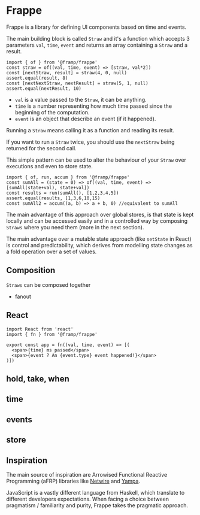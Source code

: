 # Frappe

Frappe is a library for defining UI components based on time and events.

The main building block is called `Straw` and it's a function which accepts 3 parameters `val`, `time`, `event` and returns an array containing a `Straw` and a result.

```
import { of } from '@framp/frappe'
const straw = of((val, time, event) => [straw, val*2])
const [nextStraw, result] = straw(4, 0, null)
assert.equal(result, 8)
const [nextNextStraw, nextResult] = straw(5, 1, null)
assert.equal(nextResult, 10)
```

- `val` is a value passed to the `Straw`, it can be anything.
- `time` is a number representing how much time passed since the beginning of the computation.
- `event` is an object that describe an event (if it happened).

Running a `Straw` means calling it as a function and reading its result.

If you want to run a `Straw` twice, you should use the `nextStraw` being returned for the second call.

This simple pattern can be used to alter the behaviour of your `Straw` over executions and even to store state.

```
import { of, run, accum } from '@framp/frappe'
const sumAll = (state = 0) => of((val, time, event) => [sumAll(state+val), state+val])
const results = run(sumAll(), [1,2,3,4,5])
assert.equal(results, [1,3,6,10,15)
const sumAll2 = accum((a, b) => a + b, 0) //equivalent to sumAll
```

The main advantage of this approach over global stores, is that state is kept locally and can be accessed easily and in a controlled way by composing `Straws` where you need them (more in the next section).

The main advantage over a mutable state approach (like `setState` in React) is control and predictability, which derives from modelling state changes as a fold operation over a set of values.

## Composition

`Straws` can be composed together

+ fanout

## React

```
import React from 'react'
import { fn } from '@framp/frappe'

export const app = fn((val, time, event) => [(
  <span>{time} ms passed</span>
  <span>{event ? An {event.type} event happened!}</span>
)])
```

## hold, take, when

## time

## events

## store



## Inspiration

The main source of inspiration are Arrowised Functional Reactive Programming (aFRP) libraries like [Netwire](https://hackage.haskell.org/package/netwire) and [Yampa](https://wiki.haskell.org/Yampa).

JavaScript is a vastly different language from Haskell, which translate to different developers expectations. When facing a choice between pragmatism / familiarity and purity, Frappe takes the pragmatic approach.